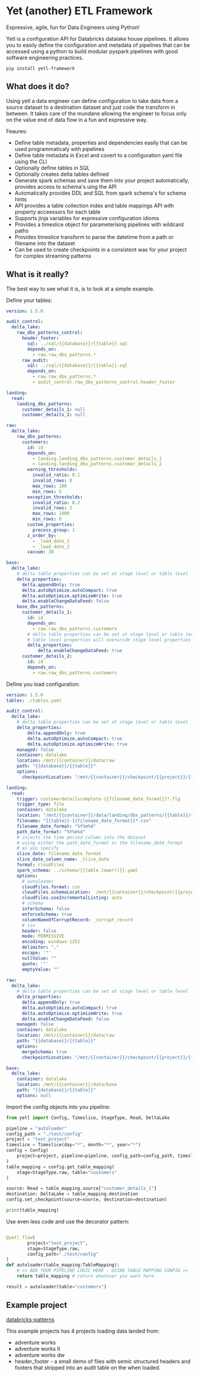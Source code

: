 # Yet (another) ETL Framework

Expressive, agile, fun for Data Engineers using Python!

Yetl is a configuration API for Databricks datalake house pipelines. It allows you to easily define the configuration and metadata of pipelines that can be accessed using a python to build modular pyspark pipelines with good software engineering practices.

```
pip install yetl-framework
```

## What does it do?


Using yetl a data engineer can define configuration to take data from a source dataset to a destination dataset and just code the transform in between. It takes care of the mundane allowing the engineer to focus only on the value end of data flow in a fun and expressive way.

Feaures:

- Define table metadata, properties and dependencies easily that can be used programmaticaly with pipelines
- Define table metadata in Excel and covert to a configuration yaml file using the CLI
- Optionally define tables in SQL
- Optionally creates delta tables defined
- Generate spark schemas and save them into your project automatically, provides access to schema's uing the API
- Automatically provides DDL and SQL from spark schema's for schema hints
- API provides a table collection index and table mappings API with property acceessors for each table
- Supports jinja variables for expressive configuration idioms
- Provides a timeslice object for parameterising pipelines with wildcard paths
- Provides timeslice transform to parse the datetime from a path or filename into the dataset
- Can be used to create checkpoints in a consistent was for your project for complex streaming patterns


## What is it really?

The best way to see what it is, is to look at a simple example.

Define your tables:

```yaml
version: 1.5.0

audit_control:
  delta_lake:
    raw_dbx_patterns_control:
      header_footer:
        sql: ../sql/{{database}}/{{table}}.sql
        depends_on:
          - raw.raw_dbx_patterns.*
      raw_audit:
        sql: ../sql/{{database}}/{{table}}.sql
        depends_on:
          - raw.raw_dbx_patterns.*
          - audit_control.raw_dbx_patterns_control.header_footer

landing:
  read:
    landing_dbx_patterns:
      customer_details_1: null
      customer_details_2: null

raw:
  delta_lake:
    raw_dbx_patterns:
      customers:
        id: id
        depends_on:
          - landing.landing_dbx_patterns.customer_details_1
          - landing.landing_dbx_patterns.customer_details_2
        warning_thresholds:
          invalid_ratio: 0.1
          invalid_rows: 0
          max_rows: 100
          min_rows: 5
        exception_thresholds:
          invalid_ratio: 0.2
          invalid_rows: 2
          max_rows: 1000
          min_rows: 0
        custom_properties:
          process_group: 1
        z_order_by:
          - _load_date_1
          - _load_date_2
        vacuum: 30

base:
  delta_lake:
    # delta table properties can be set at stage level or table level
    delta_properties:
      delta.appendOnly: true
      delta.autoOptimize.autoCompact: true    
      delta.autoOptimize.optimizeWrite: true  
      delta.enableChangeDataFeed: false
    base_dbx_patterns:
      customer_details_1:
        id: id
        depends_on:
          - raw.raw_dbx_patterns.customers
        # delta table properties can be set at stage level or table level
        # table level properties will overwride stage level properties
        delta_properties:
            delta.enableChangeDataFeed: true
      customer_details_2:
        id: id
        depends_on:
          - raw.raw_dbx_patterns.customers
```

Define you load configuration:

```yaml
version: 1.5.0
tables: ./tables.yaml

audit_control:
  delta_lake:
    # delta table properties can be set at stage level or table level
    delta_properties:
        delta.appendOnly: true
        delta.autoOptimize.autoCompact: true
        delta.autoOptimize.optimizeWrite: true
    managed: false
    container: datalake
    location: /mnt/{{container}}/data/raw
    path: "{{database}}/{{table}}"
    options:
      checkpointLocation: "/mnt/{{container}}/checkpoint/{{project}}/{{checkpoint}}"

landing:
  read:
    trigger: customerdetailscomplete-{{filename_date_format}}*.flg
    trigger_type: file
    container: datalake
    location: "/mnt/{{container}}/data/landing/dbx_patterns/{{table}}/{{path_date_format}}"
    filename: "{{table}}-{{filename_date_format}}*.csv"
    filename_date_format: "%Y%m%d"
    path_date_format: "%Y%m%d"
    # injects the time period column into the dataset
    # using either the path_date_format or the filename_date_format
    # as you specify
    slice_date: filename_date_format
    slice_date_column_name: _slice_date
    format: cloudFiles
    spark_schema: ../schema/{{table.lower()}}.yaml
    options:
      # autoloader
      cloudFiles.format: csv
      cloudFiles.schemaLocation:  /mnt/{{container}}/checkpoint/{{project}}/{{checkpoint}}
      cloudFiles.useIncrementalListing: auto
      # schema
      inferSchema: false
      enforceSchema: true
      columnNameOfCorruptRecord: _corrupt_record
      # csv
      header: false
      mode: PERMISSIVE
      encoding: windows-1252
      delimiter: ","
      escape: '"'
      nullValue: ""
      quote: '"'
      emptyValue: ""
    
raw:
  delta_lake:
    # delta table properties can be set at stage level or table level
    delta_properties:
      delta.appendOnly: true
      delta.autoOptimize.autoCompact: true    
      delta.autoOptimize.optimizeWrite: true  
      delta.enableChangeDataFeed: false
    managed: false
    container: datalake
    location: /mnt/{{container}}/data/raw
    path: "{{database}}/{{table}}"
    options:
      mergeSchema: true
      checkpointLocation: "/mnt/{{container}}/checkpoint/{{project}}/{{checkpoint}}"

base:
  delta_lake:
    container: datalake
    location: /mnt/{{container}}/data/base
    path: "{{database}}/{{table}}"
    options: null
```

Import the config objects into you pipeline:

```python
from yetl import Config, Timeslice, StageType, Read, DeltaLake

pipeline = "autoloader"
config_path = "./test/config"
project = "test_project"
timeslice = Timeslice(day="*", month="*", year="*")
config = Config(
    project=project, pipeline=pipeline, config_path=config_path, timeslice=timeslice
)
table_mapping = config.get_table_mapping(
    stage=StageType.raw, table="customers"
)

source: Read = table_mapping.source["customer_details_1"]
destination: DeltaLake = table_mapping.destination
config.set_checkpoint(source=source, destination=destination)

print(table_mapping)
```

Use even less code and use the decorator pattern:

```python

@yetl_flow(
        project="test_project", 
        stage=StageType.raw, 
        config_path="./test/config"
)
def autoloader(table_mapping:TableMapping):
    # << ADD YOUR PIPELINE LOGIC HERE - USING TABLE MAPPING CONFIG >>
    return table_mapping # return whatever you want here.

result = autoloader(table="customers")
```

## Example project

[databricks-patterns](https://github.com/sibytes/databricks-patterns)

This example projects has 4 projects loading data landed from:

- adventure works
- adventure works lt
- adventure works dw
- header_footer - a small demo of files with semic structured headers and footers that stripped into an audit table on the when loaded.

